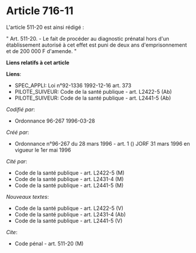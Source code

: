 # Article 716-11

L'article 511-20 est ainsi rédigé :

" Art. 511-20. - Le fait de procéder au diagnostic prénatal hors d'un établissement autorisé à cet effet est puni de deux ans
d'emprisonnement et de 200 000 F d'amende. "

**Liens relatifs à cet article**

**Liens**:

  - SPEC_APPLI: Loi n°92-1336 1992-12-16 art. 373
  - PILOTE_SUIVEUR: Code de la santé publique - art. L2422-5 (Ab)
  - PILOTE_SUIVEUR: Code de la santé publique - art. L2441-5 (Ab)

_Codifié par_:

  - Ordonnance 96-267 1996-03-28

_Créé par_:

  - Ordonnance n°96-267 du 28 mars 1996 - art. 1 () JORF 31 mars 1996 en vigueur le 1er mai 1996

_Cité par_:

  - Code de la santé publique - art. L2422-5 (M)
  - Code de la santé publique - art. L2431-4 (M)
  - Code de la santé publique - art. L2441-5 (M)

_Nouveaux textes_:

  - Code de la santé publique - art. L2422-5 (V)
  - Code de la santé publique - art. L2431-4 (Ab)
  - Code de la santé publique - art. L2441-5 (V)

_Cite_:

  - Code pénal - art. 511-20 (M)
